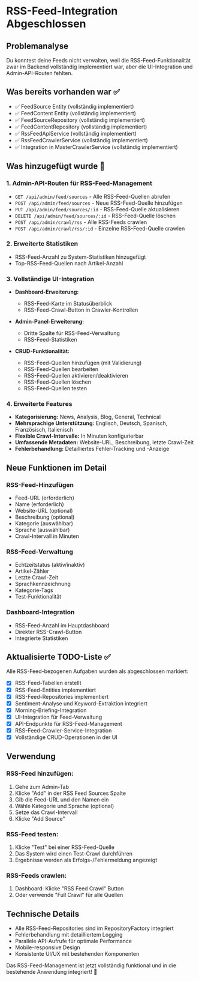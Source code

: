 # RSS-Feed-Integration Abgeschlossen

## Problemanalyse
Du konntest deine Feeds nicht verwalten, weil die RSS-Feed-Funktionalität zwar im Backend vollständig implementiert war, aber die UI-Integration und Admin-API-Routen fehlten.

## Was bereits vorhanden war ✅
- ✅ FeedSource Entity (vollständig implementiert)
- ✅ FeedContent Entity (vollständig implementiert) 
- ✅ FeedSourceRepository (vollständig implementiert)
- ✅ FeedContentRepository (vollständig implementiert)
- ✅ RssFeedApiService (vollständig implementiert)
- ✅ RssFeedCrawlerService (vollständig implementiert)
- ✅ Integration in MasterCrawlerService (vollständig implementiert)

## Was hinzugefügt wurde 🚀

### 1. Admin-API-Routen für RSS-Feed-Management
- `GET /api/admin/feed/sources` - Alle RSS-Feed-Quellen abrufen
- `POST /api/admin/feed/sources` - Neue RSS-Feed-Quelle hinzufügen
- `PUT /api/admin/feed/sources/:id` - RSS-Feed-Quelle aktualisieren
- `DELETE /api/admin/feed/sources/:id` - RSS-Feed-Quelle löschen
- `POST /api/admin/crawl/rss` - Alle RSS-Feeds crawlen
- `POST /api/admin/crawl/rss/:id` - Einzelne RSS-Feed-Quelle crawlen

### 2. Erweiterte Statistiken
- RSS-Feed-Anzahl zu System-Statistiken hinzugefügt
- Top-RSS-Feed-Quellen nach Artikel-Anzahl

### 3. Vollständige UI-Integration
- **Dashboard-Erweiterung:**
  - RSS-Feed-Karte im Statusüberblick
  - RSS-Feed-Crawl-Button in Crawler-Kontrollen

- **Admin-Panel-Erweiterung:**
  - Dritte Spalte für RSS-Feed-Verwaltung
  - RSS-Feed-Statistiken

- **CRUD-Funktionalität:**
  - RSS-Feed-Quellen hinzufügen (mit Validierung)
  - RSS-Feed-Quellen bearbeiten
  - RSS-Feed-Quellen aktivieren/deaktivieren
  - RSS-Feed-Quellen löschen
  - RSS-Feed-Quellen testen

### 4. Erweiterte Features
- **Kategorisierung:** News, Analysis, Blog, General, Technical
- **Mehrsprachige Unterstützung:** Englisch, Deutsch, Spanisch, Französisch, Italienisch
- **Flexible Crawl-Intervalle:** In Minuten konfigurierbar
- **Umfassende Metadaten:** Website-URL, Beschreibung, letzte Crawl-Zeit
- **Fehlerbehandlung:** Detailliertes Fehler-Tracking und -Anzeige

## Neue Funktionen im Detail

### RSS-Feed-Hinzufügen
- Feed-URL (erforderlich)
- Name (erforderlich)
- Website-URL (optional)
- Beschreibung (optional)
- Kategorie (auswählbar)
- Sprache (auswählbar)
- Crawl-Intervall in Minuten

### RSS-Feed-Verwaltung
- Echtzeitstatus (aktiv/inaktiv)
- Artikel-Zähler
- Letzte Crawl-Zeit
- Sprachkennzeichnung
- Kategorie-Tags
- Test-Funktionalität

### Dashboard-Integration
- RSS-Feed-Anzahl im Hauptdashboard
- Direkter RSS-Crawl-Button
- Integrierte Statistiken

## Aktualisierte TODO-Liste ✅
Alle RSS-Feed-bezogenen Aufgaben wurden als abgeschlossen markiert:
- [x] RSS-Feed-Tabellen erstellt
- [x] RSS-Feed-Entities implementiert
- [x] RSS-Feed-Repositories implementiert
- [x] Sentiment-Analyse und Keyword-Extraktion integriert
- [x] Morning-Briefing-Integration
- [x] UI-Integration für Feed-Verwaltung
- [x] API-Endpunkte für RSS-Feed-Management
- [x] RSS-Feed-Crawler-Service-Integration
- [x] Vollständige CRUD-Operationen in der UI

## Verwendung

### RSS-Feed hinzufügen:
1. Gehe zum Admin-Tab
2. Klicke "Add" in der RSS Feed Sources Spalte
3. Gib die Feed-URL und den Namen ein
4. Wähle Kategorie und Sprache (optional)
5. Setze das Crawl-Intervall
6. Klicke "Add Source"

### RSS-Feed testen:
1. Klicke "Test" bei einer RSS-Feed-Quelle
2. Das System wird einen Test-Crawl durchführen
3. Ergebnisse werden als Erfolgs-/Fehlermeldung angezeigt

### RSS-Feeds crawlen:
1. Dashboard: Klicke "RSS Feed Crawl" Button
2. Oder verwende "Full Crawl" für alle Quellen

## Technische Details
- Alle RSS-Feed-Repositories sind im RepositoryFactory integriert
- Fehlerbehandlung mit detailliertem Logging
- Parallele API-Aufrufe für optimale Performance
- Mobile-responsive Design
- Konsistente UI/UX mit bestehenden Komponenten

Das RSS-Feed-Management ist jetzt vollständig funktional und in die bestehende Anwendung integriert! 🎉